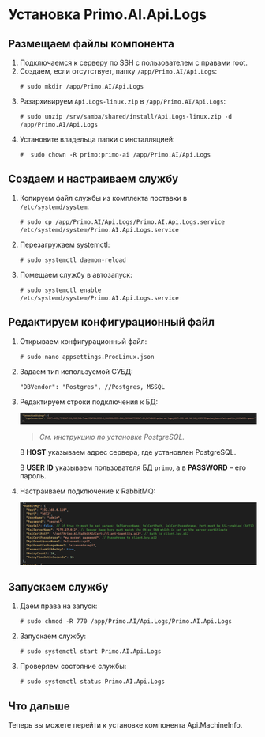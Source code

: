 # Установка Primo.AI.Api.Logs 

## Размещаем файлы компонента
1. Подключаемся к серверу по SSH с пользователем с правами root. 
1. Создаем, если отсутствует, папку `/app/Primo.AI/Api.Logs`:
   ```
   # sudo mkdir /app/Primo.AI/Api.Logs
   ```
1. Разархивируем `Api.Logs-linux.zip` в `/app/Primo.AI/Api.Logs`:
   ```
   # sudo unzip /srv/samba/shared/install/Api.Logs-linux.zip -d /app/Primo.AI/Api.Logs
   ```
1. Установите владельца папки с инсталляцией:
   ```
   #  sudo chown -R primo:primo-ai /app/Primo.AI/Api.Logs
   ```

## Создаем и настраиваем службу
	
1. Копируем файл службы из комплекта поставки в `/etc/systemd/system`:
   ```
   # sudo cp /app/Primo.AI/Api.Logs/Primo.AI.Api.Logs.service /etc/systemd/system/Primo.AI.Api.Logs.service
   ```
1. Перезагружаем systemctl:
   ```
   # sudo systemctl daemon-reload	
   ```
1. Помещаем службу в автозапуск:
   ```
   # sudo systemctl enable /etc/systemd/system/Primo.AI.Api.Logs.service 	
   ```

## Редактируем конфигурационный файл

1. Открываем конфигурационный файл:
   ```
   # sudo nano appsettings.ProdLinux.json
   ```
1. Задаем тип используемой СУБД:
   ```
   "DBVendor": "Postgres", //Postgres, MSSQL
   ```
 1. Редактируем строки подключения к БД:

    ![](<../../../../.gitbook/assets1/primo-ai/install/logs/logs-1.png>)

    > *Cм. инструкцию по установке PostgreSQL.*

    В **HOST** указываем адрес сервера, где установлен PostgreSQL.	

    В **USER ID** указываем пользователя БД `primo`, а в **PASSWORD** – его пароль.


1. Настраиваем подключение к RabbitMQ:
 
   ![](<../../../../.gitbook/assets1/primo-ai/install/logs/logs-2.png>)


## Запускаем службу

1. Даем права на запуск:
   ```
   # sudo chmod -R 770 /app/Primo.AI/Api.Logs/Primo.AI.Api.Logs
   ```
1. Запускаем службу:
   ```
   # sudo systemctl start Primo.AI.Api.Logs
   ```
1. Проверяем состояние службы:
   ```
   # sudo systemctl status Primo.AI.Api.Logs
   ```

## Что дальше

Теперь вы можете перейти к установке компонента Api.MachineInfo.
